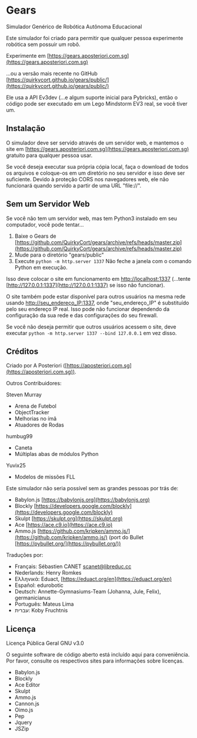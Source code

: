 Gears
===

Simulador Genérico de Robótica Autônoma Educacional

Este simulador foi criado para permitir que qualquer pessoa experimente robótica sem possuir um robô.

Experimente em [https://gears.aposteriori.com.sg](https://gears.aposteriori.com.sg)

...ou a versão mais recente no GitHub [https://quirkycort.github.io/gears/public/](https://quirkycort.github.io/gears/public/)

Ele usa a API Ev3dev (...e algum suporte inicial para Pybricks), então o código pode ser executado em um Lego Mindstorm EV3 real, se você tiver um.

Instalação
---

O simulador deve ser servido através de um servidor web, e mantemos o site em [https://gears.aposteriori.com.sg](https://gears.aposteriori.com.sg) gratuito para qualquer pessoa usar.

Se você deseja executar sua própria cópia local, faça o download de todos os arquivos e coloque-os em um diretório no seu servidor e isso deve ser suficiente.
Devido à proteção CORS nos navegadores web, ele não funcionará quando servido a partir de uma URL "file://".

Sem um Servidor Web
---

Se você não tem um servidor web, mas tem Python3 instalado em seu computador, você pode tentar...

1. Baixe o Gears de [https://github.com/QuirkyCort/gears/archive/refs/heads/master.zip](https://github.com/QuirkyCort/gears/archive/refs/heads/master.zip)
2. Mude para o diretório "gears/public"
3. Execute `python -m http.server 1337`
Não feche a janela com o comando Python em execução.

Isso deve colocar o site em funcionamento em [http://localhost:1337](http://localhost:1337) (...tente [http://127.0.0.1:1337](http://127.0.0.1:1337) se isso não funcionar).

O site também pode estar disponível para outros usuários na mesma rede usando [http://seu_endereço_IP:1337](http://seu_endereço_IP:1337), onde "seu_endereço_IP" é substituído pelo seu endereço IP real.
Isso pode não funcionar dependendo da configuração da sua rede e das configurações do seu firewall.

Se você não deseja permitir que outros usuários acessem o site, deve executar `python -m http.server 1337 --bind 127.0.0.1` em vez disso.

Créditos
---
Criado por A Posteriori ([https://aposteriori.com.sg](https://aposteriori.com.sg)).

Outros Contribuidores:

Steven Murray
* Arena de Futebol
* ObjectTracker
* Melhorias no ímã
* Atuadores de Rodas

humbug99
* Caneta
* Múltiplas abas de módulos Python

Yuvix25
* Modelos de missões FLL

Este simulador não seria possível sem as grandes pessoas por trás de:

* Babylon.js [https://babylonjs.org](https://babylonjs.org)
* Blockly [https://developers.google.com/blockly](https://developers.google.com/blockly)
* Skulpt [https://skulpt.org](https://skulpt.org)
* Ace [https://ace.c9.io](https://ace.c9.io)
* Ammo.js [https://github.com/kripken/ammo.js/](https://github.com/kripken/ammo.js/) (port do Bullet [https://pybullet.org/](https://pybullet.org/))

Traduções por:

* Français: Sébastien CANET <scanet@libreduc.cc>
* Nederlands: Henry Romkes
* Ελληνικά: Eduact, [https://eduact.org/en](https://eduact.org/en)
* Español: edurobotic
* Deutsch: Annette-Gymnasiums-Team (Johanna, Jule, Felix), germanicianus
* Português: Mateus Lima
* עברית: Koby Fruchtnis

Licença
---
Licença Pública Geral GNU v3.0

O seguinte software de código aberto está incluído aqui para conveniência.
Por favor, consulte os respectivos sites para informações sobre licenças.

* Babylon.js
* Blockly
* Ace Editor
* Skulpt
* Ammo.js
* Cannon.js
* Oimo.js
* Pep
* Jquery
* JSZip